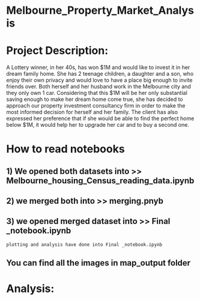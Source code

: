 # Melbourne_Property_Market_Analysis

# Project Description:
A Lottery winner, in her 40s, has won $1M and would like to invest it in her dream family home. She has 2 teenage children, a daughter and a son, who enjoy their own privacy and would love to have a place big enough to invite friends over. Both herself and her husband work in the Melbourne city and they only own 1 car. Considering that this $1M will be her only substantial saving enough to make her dream home come true, she has decided to approach our property investment consultancy firm in order to make the most informed decision for herself and her family. The client has also expressed her preference that if she would be able to find the perfect home below $1M, it would help her to upgrade her car and to buy a second one.
# How to read notebooks
## 1) We opened both datasets into >> Melbourne_housing_Census_reading_data.ipynb
## 2) we merged both into >> merging.pnyb
## 3) we opened merged dataset into >> Final _notebook.ipynb
    plotting and analysis have done into Final _notebook.ipynb
## You can find all the images in map_output folder

# Analysis:
